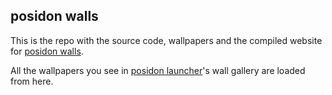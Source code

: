 ## posidon walls
This is the repo with the source code, wallpapers and the compiled website for [posidon walls](https://posidon.io/walls).

All the wallpapers you see in [posidon launcher](https://posidon.io/launcher)'s wall gallery are loaded from here.

